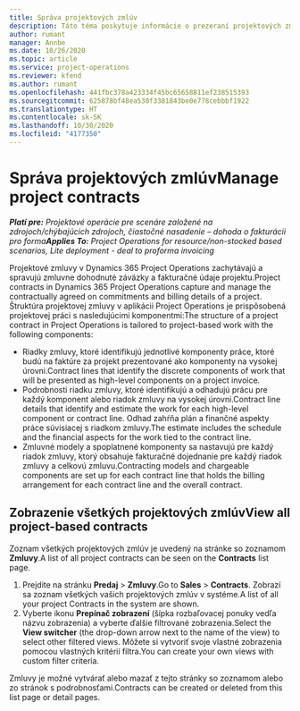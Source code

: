 ```yaml
---
title: Správa projektových zmlúv
description: Táto téma poskytuje informácie o prezeraní projektových zmlúv.
author: rumant
manager: Annbe
ms.date: 10/26/2020
ms.topic: article
ms.service: project-operations
ms.reviewer: kfend
ms.author: rumant
ms.openlocfilehash: 441fbc378a423334f45bc65658811ef238515393
ms.sourcegitcommit: 625878bf48ea530f3381843be0e778cebbbf1922
ms.translationtype: HT
ms.contentlocale: sk-SK
ms.lasthandoff: 10/30/2020
ms.locfileid: "4177350"
---
```

# <a name="manage-project-contracts"></a><span data-ttu-id="9ca5b-103">Správa projektových zmlúv</span><span class="sxs-lookup"><span data-stu-id="9ca5b-103">Manage project contracts</span></span>

<span data-ttu-id="9ca5b-104">_**Platí pre:** Projektové operácie pre scenáre založené na zdrojoch/chýbajúcich zdrojoch, čiastočné nasadenie – dohoda o fakturácii pro forma_</span><span class="sxs-lookup"><span data-stu-id="9ca5b-104">_**Applies To:** Project Operations for resource/non-stocked based scenarios, Lite deployment - deal to proforma invoicing_</span></span>

<span data-ttu-id="9ca5b-105">Projektové zmluvy v Dynamics 365 Project Operations zachytávajú a spravujú zmluvne dohodnuté záväzky a fakturačné údaje projektu.</span><span class="sxs-lookup"><span data-stu-id="9ca5b-105">Project contracts in Dynamics 365 Project Operations capture and manage the contractually agreed on commitments and billing details of a project.</span></span> <span data-ttu-id="9ca5b-106">Štruktúra projektovej zmluvy v aplikácii Project Operations je prispôsobená projektovej práci s nasledujúcimi komponentmi:</span><span class="sxs-lookup"><span data-stu-id="9ca5b-106">The structure of a project contract in Project Operations is tailored to project-based work with the following components:</span></span>

- <span data-ttu-id="9ca5b-107">Riadky zmluvy, ktoré identifikujú jednotlivé komponenty práce, ktoré budú na faktúre za projekt prezentované ako komponenty na vysokej úrovni.</span><span class="sxs-lookup"><span data-stu-id="9ca5b-107">Contract lines that identify the discrete components of work that will be presented as high-level components on a project invoice.</span></span>
- <span data-ttu-id="9ca5b-108">Podrobnosti riadku zmluvy, ktoré identifikujú a odhadujú prácu pre každý komponent alebo riadok zmluvy na vysokej úrovni.</span><span class="sxs-lookup"><span data-stu-id="9ca5b-108">Contract line details that identify and estimate the work for each high-level component or contract line.</span></span> <span data-ttu-id="9ca5b-109">Odhad zahŕňa plán a finančné aspekty práce súvisiacej s riadkom zmluvy.</span><span class="sxs-lookup"><span data-stu-id="9ca5b-109">The estimate includes the schedule and the financial aspects for the work tied to the contract line.</span></span>
- <span data-ttu-id="9ca5b-110">Zmluvné modely a spoplatnené komponenty sa nastavujú pre každý riadok zmluvy, ktorý obsahuje fakturačné dojednanie pre každý riadok zmluvy a celkovú zmluvu.</span><span class="sxs-lookup"><span data-stu-id="9ca5b-110">Contracting models and chargeable components are set up for each contract line that holds the billing arrangement for each contract line and the overall contract.</span></span>

## <a name="view-all-project-based-contracts"></a><span data-ttu-id="9ca5b-111">Zobrazenie všetkých projektových zmlúv</span><span class="sxs-lookup"><span data-stu-id="9ca5b-111">View all project-based contracts</span></span>

<span data-ttu-id="9ca5b-112">Zoznam všetkých projektových zmlúv je uvedený na stránke so zoznamom **Zmluvy**.</span><span class="sxs-lookup"><span data-stu-id="9ca5b-112">A list of all project contracts can be seen on the **Contracts** list page.</span></span> 

1. <span data-ttu-id="9ca5b-113">Prejdite na stránku **Predaj** > **Zmluvy**.</span><span class="sxs-lookup"><span data-stu-id="9ca5b-113">Go to **Sales** > **Contracts**.</span></span> <span data-ttu-id="9ca5b-114">Zobrazí sa zoznam všetkých vašich projektových zmlúv v systéme.</span><span class="sxs-lookup"><span data-stu-id="9ca5b-114">A list of all your project Contracts in the system are shown.</span></span> 
2. <span data-ttu-id="9ca5b-115">Vyberte ikonu **Prepínač zobrazení** (šípka rozbaľovacej ponuky vedľa názvu zobrazenia) a vyberte ďalšie filtrované zobrazenia.</span><span class="sxs-lookup"><span data-stu-id="9ca5b-115">Select the **View switcher** (the drop-down arrow next to the name of the view) to select other filtered views.</span></span> <span data-ttu-id="9ca5b-116">Môžete si vytvoriť svoje vlastné zobrazenia pomocou vlastných kritérií filtra.</span><span class="sxs-lookup"><span data-stu-id="9ca5b-116">You can create your own views with custom filter criteria.</span></span>

<span data-ttu-id="9ca5b-117">Zmluvy je možné vytvárať alebo mazať z tejto stránky so zoznamom alebo zo stránok s podrobnosťami.</span><span class="sxs-lookup"><span data-stu-id="9ca5b-117">Contracts can be created or deleted from this list page or detail pages.</span></span>
